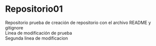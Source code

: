 # Repositorio01
Repositorio prueba de creación de repositorio con el archivo README y gitignore
<br>Linea de modificación de prueba<br/>
Segunda linea de modificacion
